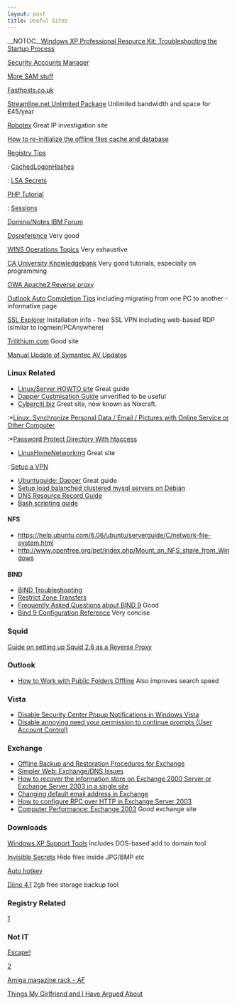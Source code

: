 ```yaml
---
layout: post 
title: Useful Sites
---
```


\_\_NOTOC\_\_[Windows XP Professional Resource Kit: Troubleshooting the
Startup
Process](http://www.microsoft.com/technet/prodtechnol/winxppro/reskit/c29621675.mspx)

[Security Accounts
Manager](http://www.beginningtoseethelight.org/ntsecurity/index.php)

[More SAM
stuff](http://archives.neohapsis.com/archives/ntbugtraq/2003-q3/0033.html)

[Fasthosts.co.uk](http://www.fasthosts.co.uk)

[Streamline.net Unlimited
Package](http://www.streamlinenet.co.uk/uu.php) Unlimited bandwidth and
space for £45/year

[Robotex](http://www.robtex.com) Great IP investigation site

[How to re-initialize the offline files cache and
database](http://support.microsoft.com/kb/230738)

[Registry
Tips](http://www.windowsnetworking.com/kbase/WindowsTips/WindowsNT/RegistryTips/)

:   [CachedLogonHashes](http://www.windowsnetworking.com/kbase/WindowsTips/WindowsNT/RegistryTips/Password/CachedLogonHashes.html)

<!-- -->

:   [LSA
    Secrets](http://www.windowsnetworking.com/nt/registry/rtips320.shtml)

[PHP Tutorial](http://www.w3schools.com/php/default.asp)

:   [Sessions](http://www.w3schools.com/php/php_sessions.asp)

[Domino/Notes IBM Forum](http://www-10.lotus.com/ldd/nd6forum.nsf)

[Dosreference](http://www.tekweb.dk/manuals/command/COMMANDS/F/FINDSTR.HTM)
Very good

[WINS Operations
Topics](http://technet2.microsoft.com/windowsserver/en/operations/wins.mspx)
Very exhaustive

[CA University
Knowledgebank](http://www.cauniversity.org/knowledgebank?file=kb.php&action=view&id=99)
Very good tutorials, especially on programming

[OWA Apache2 Reverse proxy](http://3cx.org/item/46)

[Outlook Auto Completion
Tips](http://www.ingressor.com/autocompletetips.htm) including migrating
from one PC to another - informative page

[SSL
Explorer](http://www.tomsnetworking.com/2006/07/21/diy_ssl_vpn_with_ssl_explorer_pt1/)
Installation info - free SSL VPN including web-based RDP (similar to
logmein/PCAnywhere)

[Trilithium.com](http://www.trilithium.com/johan/2005/06/grub-grub-grub/)
Good site

[Manual Update of Symantec AV
Updates](http://www.symantec.com/avcenter/download.html)

### Linux Related

-   [Linux/Server HOWTO site](http://gentoo-wiki.com/Index:HOWTO) Great
    guide
-   [Dapper Custmisation
    Guide](http://ubuntuforums.org/showthread.php?t=296462) unverified
    to be useful
-   [Cyberciti.biz](http://www.cyberciti.biz) Great site, now known as
    Nixcraft.

:\*[Linux: Synchronize Personal Data / Email / Pictures with Online
Service or Other
Computer](http://www.cyberciti.biz/tips/linux-data-photo-email-bookmark-synchronize-software.html)

:\*[Password Protect Directory With
htaccess](http://www.cyberciti.biz/faq/howto-setup-apache-password-protect-directory-with-htaccess-file/)

-   [LinuxHomeNetworking](http://www.linuxhomenetworking.com/wiki/index.php)
    Great site

:   [Setup a
    VPN](http://www.linuxhomenetworking.com/wiki/index.php/Quick_HOWTO_:_Ch35_:_Configuring_Linux_VPNs)

-   [Ubuntuguide: Dapper](http://ubuntuguide.org/wiki/Ubuntu_dapper)
    Great guide
-   [Setup load balanched clustered mysql servers on
    Debian](http://www.howtoforge.com/loadbalanced_mysql_cluster_debian)
-   [DNS Resource Record
    Guide](http://technet2.microsoft.com/windowsserver/en/library/7b005a9b-4397-4d94-a584-34c037e2457c1033.mspx?mfr=true)
-   [Bash scripting
    guide](http://www.linuxtopia.org/online_books/advanced_bash_scripting_guide/moreadv.html)

#### NFS

-   <https://help.ubuntu.com/6.06/ubuntu/serverguide/C/network-file-system.html>
-   <http://www.openfree.org/pet/index.php/Mount_an_NFS_share_from_Windows>

#### BIND

-   [BIND
    Troubleshooting](http://www.cyberciti.biz/tips/troubleshooting-bind-dns-2.html)
-   [Restrict Zone
    Transfers](http://www.cyberciti.biz/tips/howto-restrict-unauthorized-zone-transfers-dns-bind.html)
-   [Frequently Asked Questions about BIND
    9](http://www.isc.org/index.pl?/sw/bind/FAQ.php) Good
-   [Bind 9 Configuration
    Reference](http://www.isc.org/sw/bind/arm93/Bv9ARM.ch06.html) Very
    concise

### Squid

[Guide on setting up Squid 2.6 as a Reverse
Proxy](http://wiki.squid-cache.org/SquidFaq/ReverseProxy)

### Outlook

-   [How to Work with Public Folders
    Offline](http://www.intermedia.net/support/kb/default.asp?id=746)
    Also improves search speed

### Vista

-   [Disable Security Center Popup Notifications in Windows
    Vista](http://www.howtogeek.com/howto/windows-vista/disable-security-center-popup-notifications-in-windows-vista/)
-   [Disable annoying need your permission to continue prompts (User
    Account
    Control)](http://lifehacker.com/software/vista/windows-vista-tip--disable-annoying-need-your-permission-to-continue-prompts-230866.php)

### Exchange

-   [Offline Backup and Restoration Procedures for
    Exchange](http://support.microsoft.com/kb/296788)
-   [Simpler Web: Exchange/DNS
    Issues](http://www.swinc.com/resources/exchange/smtp_dnsissues.asp)
-   [How to recover the information store on Exchange 2000 Server or
    Exchange Server 2003 in a single
    site](http://support.microsoft.com/kb/313184/)
-   [Changing default email address in
    Exchange](http://support.microsoft.com/default.aspx?kbid=285136)
-   [How to configure RPC over HTTP in Exchange Server
    2003](http://support.microsoft.com/kb/833401)
-   [Computer Performance: Exchange
    2003](http://www.computerperformance.co.uk/exchange2003) Good
    exchange site

### Downloads

[Windows XP Support Tools](http://support.microsoft.com/kb/838079/en-us)
Includes DOS-based add to domain tool

[Invisible
Secrets](http://software.techrepublic.com.com/download.aspx?&docid=236355&promo=100511)
Hide files inside JPG/BMP etc

[Auto hotkey](http://www.autohotkey.com/)

[Diino
4.1](http://www.download.com/Diino/3000-2196_4-10648970.html?ctype=rubics&cval=1.1.2.14758)
2gb free storage backup tool

### Registry Related

[1](http://technet2.microsoft.com/windowsserver/en/library/c07587ec-4a60-4bca-8508-29a4296b72121033.mspx?mfr=true)

### Not IT

[Escape!](http://members.iinet.net.au/~pontipak/redsquare.html)

[2](http://en.wikipedia.org/wiki/Wikipedia:Featured_pictures/Aeronautics_and_aviation)

[Amiga magazine rack - AF](http://amr.abime.net/issues_4)

[Things My Girlfriend and I Have Argued
About](http://www.mil-millington.com/)
